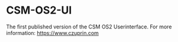 # CSM-OS2-UI

The first published version of the CSM OS2 Userinterface.
For more information: https://www.czuprin.com
